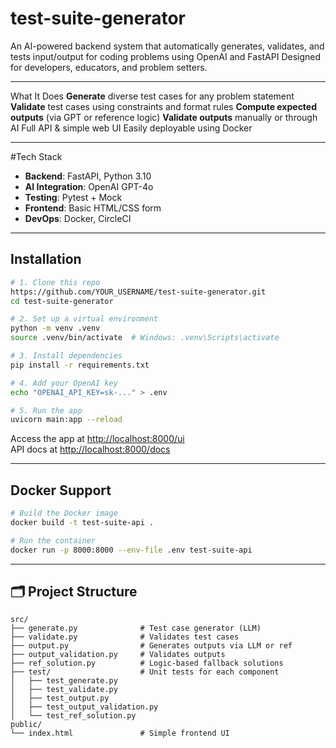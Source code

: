 # test-suite-generator


An AI-powered backend system that automatically generates, validates, and tests input/output for coding problems using OpenAI and FastAPI Designed for developers, educators, and problem setters.

---

What It Does
**Generate** diverse test cases for any problem statement
**Validate** test cases using constraints and format rules
**Compute expected outputs** (via GPT or reference logic)
**Validate outputs** manually or through AI
Full API & simple web UI
Easily deployable using Docker

---

#Tech Stack

- **Backend**: FastAPI, Python 3.10
- **AI Integration**: OpenAI GPT-4o
- **Testing**: Pytest + Mock
- **Frontend**: Basic HTML/CSS form
- **DevOps**: Docker, CircleCI

---

## Installation

```bash
# 1. Clone this repo
https://github.com/YOUR_USERNAME/test-suite-generator.git
cd test-suite-generator

# 2. Set up a virtual environment
python -m venv .venv
source .venv/bin/activate  # Windows: .venv\Scripts\activate

# 3. Install dependencies
pip install -r requirements.txt

# 4. Add your OpenAI key
echo "OPENAI_API_KEY=sk-..." > .env

# 5. Run the app
uvicorn main:app --reload
```

Access the app at [http://localhost:8000/ui](http://localhost:8000/ui)  
API docs at [http://localhost:8000/docs](http://localhost:8000/docs)

---

##  Docker Support

```bash
# Build the Docker image
docker build -t test-suite-api .

# Run the container
docker run -p 8000:8000 --env-file .env test-suite-api
```

---


## 🗂 Project Structure

```
src/
├── generate.py              # Test case generator (LLM)
├── validate.py              # Validates test cases
├── output.py                # Generates outputs via LLM or ref
├── output_validation.py     # Validates outputs
├── ref_solution.py          # Logic-based fallback solutions
├── test/                    # Unit tests for each component
│   ├── test_generate.py
│   ├── test_validate.py
│   ├── test_output.py
│   ├── test_output_validation.py
│   └── test_ref_solution.py
public/
└── index.html               # Simple frontend UI
```





